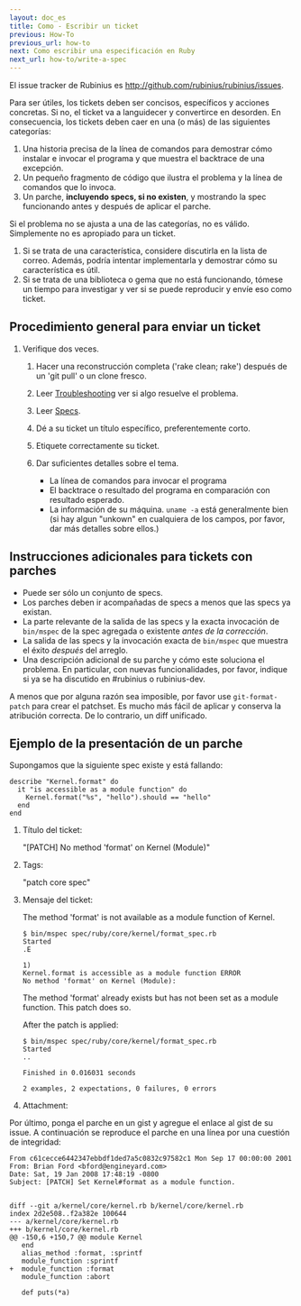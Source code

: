 ```yaml
---
layout: doc_es
title: Como - Escribir un ticket
previous: How-To
previous_url: how-to
next: Como escribir una especificación en Ruby
next_url: how-to/write-a-spec
---
```


El issue tracker de Rubinius es <http://github.com/rubinius/rubinius/issues>.

Para ser útiles, los tickets deben ser concisos, específicos y acciones
concretas. Si no, el ticket va a languidecer y convertirce en desorden. En
consecuencia, los tickets deben caer en una (o más) de las siguientes
categorías:

   1. Una historia precisa de la línea de comandos para demostrar cómo instalar
      e invocar el programa y que muestra el backtrace de una excepción.
   2. Un pequeño fragmento de código que ilustra el problema y la línea de
      comandos que lo invoca.
   3. Un parche, **incluyendo specs, si no existen**, y
      mostrando la spec funcionando antes y después de aplicar el parche.

Si el problema no se ajusta a una de las categorías, no es
válido. Simplemente no es apropiado para un ticket.

   1. Si se trata de una característica, considere discutirla en la lista de
      correo. Además, podría intentar implementarla y demostrar
      cómo su característica es útil.
   2. Si se trata de una biblioteca o gema que no está funcionando, tómese un
      tiempo para investigar y ver si se puede reproducir
      y envíe eso como ticket.


## Procedimiento general para enviar un ticket

1. Verifique dos veces.

      1. Hacer una reconstrucción completa ('rake clean; rake') después de un
         'git pull' o un clone fresco.
      2. Leer [Troubleshooting](/doc/es/getting-started/troubleshooting/)
         ver si algo resuelve el problema.
      3. Leer [Specs](/doc/es/specs/).

   2. Dé a su ticket un título específico, preferentemente corto.

   3. Etiquete correctamente su ticket.

   4. Dar suficientes detalles sobre el tema.

      * La línea de comandos para invocar el programa
      * El backtrace o resultado del programa en comparación con
        resultado esperado.
      * La información de su máquina. `uname -a` está generalmente bien (si hay
        algun "unkown" en cualquiera de los campos, por favor, dar más
        detalles sobre ellos.)


## Instrucciones adicionales para tickets con parches

   * Puede ser sólo un conjunto de specs.
   * Los parches deben ir acompañadas de specs a menos que
     las specs ya existan.
   * La parte relevante de la salida de las specs y la exacta invocación de
     `bin/mspec` de la spec agregada o existente *antes de la corrección*.
   * La salida de las specs y la invocación exacta de `bin/mspec` que muestra el éxito *después* del arreglo.
   * Una descripción adicional de su parche y cómo este soluciona el problema. En
     particular, con nuevas funcionalidades, por favor, indique si ya se ha discutido en #rubinius o rubinius-dev.

A menos que por alguna razón sea imposible, por favor use `git-format-patch` para crear el patchset. Es mucho más fácil de aplicar y conserva la atribución correcta.  De lo contrario, un diff unificado.


## Ejemplo de la presentación de un parche

Supongamos que la siguiente spec existe y está fallando:

    describe "Kernel.format" do
      it "is accessible as a module function" do
        Kernel.format("%s", "hello").should == "hello"
      end
    end

1. Título del ticket:

   "[PATCH] No method 'format' on Kernel (Module)"

2. Tags:

   "patch core spec"

3. Mensaje del ticket:

   The method 'format' is not available as a module function of Kernel.

       $ bin/mspec spec/ruby/core/kernel/format_spec.rb
       Started
       .E

       1)
       Kernel.format is accessible as a module function ERROR
       No method 'format' on Kernel (Module):

   The method 'format' already exists but has not been set as a module
   function.  This patch does so.

   After the patch is applied:

       $ bin/mspec spec/ruby/core/kernel/format_spec.rb
       Started
       ..

       Finished in 0.016031 seconds

       2 examples, 2 expectations, 0 failures, 0 errors

4. Attachment:

Por último, ponga el parche en un gist y agregue el enlace al gist
de su issue.  A continuación se reproduce el parche en una línea por una cuestión de integridad:


    From c61cecce6442347ebbdf1ded7a5c0832c97582c1 Mon Sep 17 00:00:00 2001
    From: Brian Ford <bford@engineyard.com>
    Date: Sat, 19 Jan 2008 17:48:19 -0800
    Subject: [PATCH] Set Kernel#format as a module function.


    diff --git a/kernel/core/kernel.rb b/kernel/core/kernel.rb
    index 2d2e508..f2a382e 100644
    --- a/kernel/core/kernel.rb
    +++ b/kernel/core/kernel.rb
    @@ -150,6 +150,7 @@ module Kernel
       end
       alias_method :format, :sprintf
       module_function :sprintf
    +  module_function :format
       module_function :abort

       def puts(*a)

